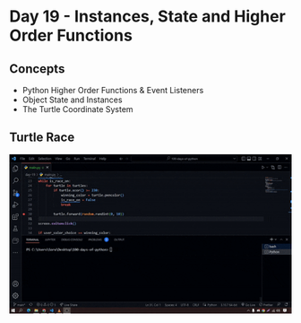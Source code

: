 # Day 19 - Instances, State and Higher Order Functions

## Concepts

-   Python Higher Order Functions & Event Listeners
-   Object State and Instances
-   The Turtle Coordinate System

## Turtle Race

![day19](turtle-race.gif)
